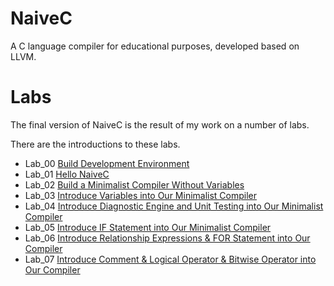 # NaiveC
 A C language compiler for educational purposes, developed based on LLVM.

# Labs

The final version of NaiveC is the result of my work on a number of labs.

There are the introductions to these labs.
- Lab_00 [Build Development Environment](./lab_00/README.md)
- Lab_01 [Hello NaiveC](./lab_01/README.md)
- Lab_02 [Build a Minimalist Compiler Without Variables](./lab_02/README.md)
- Lab_03 [Introduce Variables into Our Minimalist Compiler](./lab_03/README.md)
- Lab_04 [Introduce Diagnostic Engine and Unit Testing into Our Minimalist Compiler](./lab_04/README.md)
- Lab_05 [Introduce IF Statement into Our Minimalist Compiler](./lab_05/README.md)
- Lab_06 [Introduce Relationship Expressions & FOR Statement into Our Compiler](./lab_06/README.md)
- Lab_07 [Introduce Comment & Logical Operator & Bitwise Operator into Our Compiler](./lab_07/README.md)